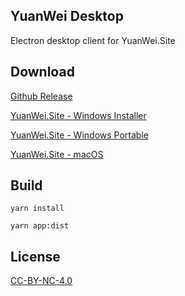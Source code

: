 ## YuanWei Desktop

Electron desktop client for YuanWei.Site

## Download

[Github Release](https://github.com/YuanWeiSite/yuanwei-desktop-electron/releases/latest)

[YuanWei.Site - Windows Installer](https://object-storage.yuanwei.site/modules/YuanWei.Desktop-win.exe)

[YuanWei.Site - Windows Portable](https://object-storage.yuanwei.site/modules/YuanWei.Desktop-win.zip)

[YuanWei.Site - macOS](https://object-storage.yuanwei.site/modules/YuanWei.Desktop-mac.dmg)

## Build

```shell
yarn install

yarn app:dist
```

## License

[CC-BY-NC-4.0](https://creativecommons.org/licenses/by-nc/4.0/)
